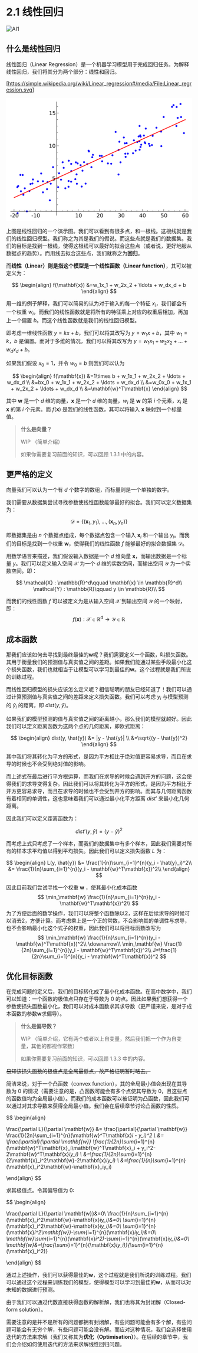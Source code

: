 # 2.1 线性回归

![AI1](https://img.shields.io/badge/LC-Artificial%20Inteligence%201-blue)

## 什么是线性回归

线性回归（Linear Regression）是一个机器学习模型用于完成回归任务。为解释线性回归，我们将其分为两个部分：线性和回归。

[https://simple.wikipedia.org/wiki/Linear_regression#/media/File:Linear_regression.svg]

![](img/linear-ression.png)

上图是线性回归的一个演示图。我们可以看到有很多点，和一根线。这根线就是我们的线性回归模型。我们称之为其是我们的假说。而这些点就是我们的数据集。我们的目标是找到一根线，使得这根线可以最好的拟合这些点（或者说，更好地服从数据点的趋势）。而用线去拟合这些点，我们就称之为**回归**。

而**线性（Linear）**则是指这个模型是一个**线性函数（Linear function）**，其可以被定义为：

$$
\begin{align}
f(\mathbf{x})
&=w_1x_1 + w_2x_2 + \ldots + w_dx_d + b
\end{align}
$$

用一维的例子解释，我们可以简易的认为对于输入的每一个特征 $x_i$，我们都会有一个权重 $w_i$，而我们的线性函数就是将所有的特征乘上对应的权重后相加，再加上一个偏置 $b$。而这个线性函数就是我们的线性回归模型。

即考虑一维线性函数 $y=kx+b$，我们可以将其改写为 $y=w_1x+b$，其中 $w_1=k$，$b$ 是偏置。而对于多维的情况，我们可以将其改写为 $y=w_1x_1+w_2x_2+\ldots+w_dx_d+b$。

如果我们假设 $x_0=1$，并令 $w_0=b$ 则我们可以认为

$$
\begin{align}
f(\mathbf{x})
&=1\times b + w_1x_1 + w_2x_2 + \ldots + w_dx_d
\\
&=bx_0 + w_1x_1 + w_2x_2 + \ldots + w_dx_d
\\
&=w_0x_0 + w_1x_1 + w_2x_2 + \ldots + w_dx_d
\\
&=\mathbf{w}^T\mathbf{x}
\end{align}
$$

其中 $\mathbf{w}$ 是一个 $d$ 维的向量，$\mathbf{x}$ 是一个 $d$ 维的向量，$w_i$ 是 $\mathbf{w}$ 的第 $i$ 个元素，$x_i$ 是 $\mathbf{x}$ 的第 $i$ 个元素。而 $f(\mathbf{x})$ 是我们的线性函数，其可以将输入 $\mathbf{x}$ 映射到一个标量值。

> **什么是向量？**
>
> WIP （简单介绍）
>
> 如果你需要复习前面的知识，可以回顾 1.3.1 中的内容。

## 更严格的定义

向量我们可以认为一个有 $d$ 个数字的数组，而标量则是一个单独的数字。

我们需要从数据集尝试寻找参数使线性函数能够最好的拟合。我们可以定义数据集为：

$$
\mathcal{D} = \{(\mathbf{x}_1,y_1),\ldots,(\mathbf{x}_n,y_n)\}
$$

即数据集是由 $n$ 个数据点组成，每个数据点包含一个输入 $\mathbf{x}_i$ 和一个输出 $y_i$。而我们的目标是找到一个权重 $\mathbf{w}$，使得我们的线性函数 $f$ 能够最好的拟合数据集 $\mathcal{D}$。

用数学语言来描述，我们假设输入数据是一个 $d$ 维向量 $\mathbf{x}$，而输出数据是一个标量 $y$。我们可以定义输入空间 $\mathcal{X}$ 为一个 $d$ 维的实数空间，而输出空间 $\mathcal{Y}$ 为一个实数空间。即：

$$
\mathcal{X} : \mathbb{R}^d\qquad \mathbf{x} \in \mathbb{R}^d\\
\mathcal{Y} : \mathbb{R}\qquad y \in \mathbb{R}\\
$$

而我们的线性函数 $f$ 可以被定义为是从输入空间 $\mathcal{X}$ 到输出空间 $\mathcal{Y}$ 的一个映射，即：
$$
f(\mathbf{x}) : \mathcal{X} \in \mathbb{R}^d \rightarrow
                \mathcal{Y} \in \mathbb{R}
$$

## 成本函数

那我们应该如何去寻找到最终最佳的$\mathbf{w}$呢？我们需要定义一个函数，叫损失函数。其用于衡量我们的预测值与真实值之间的差距。如果我们能通过某些手段最小化这个损失函数，我们也就相当于让模型可以学习到最佳的$\mathbf{w}$。这个过程就是我们所说的训练过程。

而线性回归模型的损失应该怎么定义呢？相信聪明的朋友已经知道了！我们可以通过计算预测值与真实值之间的差距来定义损失函数。我们可以考虑 $y_i$ 与模型预测的 $\hat{y}_i$ 的距离，即 $dist(y, \hat{y})$。

如果我们的模型预测的值与真实值之间的距离越小，那么我们的模型就越好。因此我们可以定义距离函数为这两个点的几何距离，即欧式距离：

$$
\begin{align}
dist(y, \hat{y}) &= |y - \hat{y}|
\\
&=\sqrt{(y - \hat{y})^2}
\end{align}
$$

其中我们将其转化为平方的形式，是因为平方相比于绝对值更容易求导，而且在求导的时候也不会受到绝对值的影响。

而上述式在最后进行平方根运算，而我们在求导的时候会遇到开方的问题，这会使得我们的求导变得复杂。因此我们可以将其转化为平方的形式，是因为平方相比于开方更容易求导，而且在求导的时候也不会受到开方的影响。而其与几何距离函数有着相同的单调性，这也意味着我们可以通过最小化平方距离 $dist'$ 来最小化几何距离。

因此我们可以定义距离函数为：

$$
dist'(y, \hat{y}) = (y - \hat{y})^2
$$

而考虑上式只考虑了一个样本，而我们的数据集中有多个样本，因此我们需要对所有的样本求平均值以得到平均损失。因此我们可以定义损失函数 $L$ 为：

$$
\begin{align}
L(y, \hat{y}) &= \frac{1}{n}\sum_{i=1}^{n}(y_i - \hat{y}_i)^2\\
 &= \frac{1}{n}\sum_{i=1}^{n}(y_i - \mathbf{w}^T\mathbf{x})^2\\
\end{align}
$$

因此目前我们尝试寻找一个权重 $\mathbf{w}$ ，使其最小化成本函数
$$
\min_\mathbf{w} \frac{1}{n}\sum_{i=1}^{n}(y_i - \mathbf{w}^T\mathbf{x})^2\\
$$
为了方便后面的数学操作，我们可以将整个函数除以2，这样在后续求导的时候可以消去2，方便计算。而考虑乘上是一个正的常数，不会影响其的单调性与求导，也不会影响最小化这个式子的权重，因此我们可以将目标函数改写为
$$
\min_\mathbf{w} \frac{1}{n}\sum_{i=1}^{n}(y_i - \mathbf{w}^T\mathbf{x})^2\\
\downarrow\\
\min_\mathbf{w} \frac{1}{2n}\sum_{i=1}^{n}(y_i - \mathbf{w}^T\mathbf{x})^2\\
J=\frac{1}{2n}\sum_{i=1}^{n}(y_i - \mathbf{w}^T\mathbf{x})^2
$$

## 优化目标函数

在完成问题的定义后，我们的目标转化成了最小化成本函数。在高中数学中，我们可以知道：一个函数的极值点只存在于导数为 0 的点。因此如果我们想获得一个参数使损失函数最小化，我们可以对成本函数求其求导数（更严谨来说，是对于成本函数的参数$\mathbf{w}$求偏导）。

> **什么是偏导数？**
>
> WIP （简单介绍，它有两个或者以上自变量，然后我们把一个作为自变量，其他的都视作常数）
>
> 如果你需要复习前面的知识，可以回顾 1.3.3 中的内容。

~~易知该损失函数的极值点是全局最低点，故严格证明暂时略去。~~

简洁来说，对于一个凸函数（convex function），其的全局最小值会出现在其导数为 0 的情况（需要注意的是，凸函数可能会有多个点使其导数为 0，且这些点的函数值均为全局最小值）。而我们的成本函数可以被证明为凸函数，因此我们可以通过对其求导数来获得全局最小值。我们会在后续章节讨论凸函数的性质。

$$
\begin{align}

\frac{\partial L}{\partial \mathbf{w}} &=
\frac{\partial}{\partial \mathbf{w}}    \frac{1}{2n}\sum_{i=1}^{n}(\mathbf{w}^T\mathbf{x}_i - y_i)^2
\\
&= \frac{\partial}{\partial \mathbf{w}}    \frac{1}{2n}\sum_{i=1}^{n}(\mathbf{w}^T\mathbf{x}_i\mathbf{w}^T\mathbf{x}_i + y_i^2-2\mathbf{w}^T\mathbf{x}_iy_i)
\\
&=\frac{1}{2n}\sum_{i=1}^{n}(2\mathbf{x}_i^2\mathbf{w}-2\mathbf{x}_iy_i)
\\
&=\frac{1}{n}\sum_{i=1}^{n}(\mathbf{x}_i^2\mathbf{w}-\mathbf{x}_iy_i)

\end{align}
$$

求其极值点。令其偏导值为 0:

$$
\begin{align}

\frac{\partial L}{\partial \mathbf{w}}&=0\\
\frac{1}{n}\sum_{i=1}^{n}(\mathbf{x}_i^2\mathbf{w}-\mathbf{x}_iy_i)&=0\\
\sum_{i=1}^{n}(\mathbf{x}_i^2\mathbf{w}-\mathbf{x}_iy_i)&=0\\
\sum_{i=1}^{n}(\mathbf{x}_i^2\mathbf{w})-\sum_{i=1}^{n}(\mathbf{x}_iy_i)&=0\\
\mathbf{w}\sum_{i=1}^{n}(\mathbf{x}_i^2)-\sum_{i=1}^{n}(\mathbf{x}_iy_i)&=0\\
\mathbf{w}&=\frac{\sum_{i=1}^{n}(\mathbf{x}_iy_i)}{\sum_{i=1}^{n}(\mathbf{x}_i^2)}

\end{align}
$$

通过上述操作，我们可以获得最佳的$\mathbf{w}$，这个过程就是我们所说的训练过程。我们可以通过这个过程来训练我们的模型，使得模型可以学习到最佳的$\mathbf{w}$，从而可以对未知的数据进行预测。

由于我们可以通过代数直接获得函数的解析解，我们也称其为封闭解（Closed-form solution）。

需要注意的是并不是所有的问题都拥有封闭解，有些问题可能会有多个解，有些问题可能会有无穷个解，有些问题可能会没有解。而应对这种情况，我们会选择使用迭代的方法来求解（我们又称其为**优化（Optimisation）**）。在后续的章节中，我们会介绍如何使用迭代的方法来求解线性回归问题。
